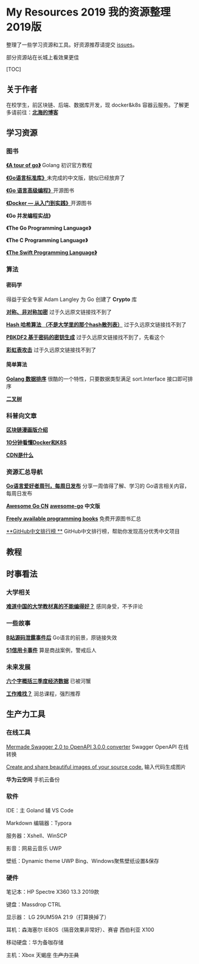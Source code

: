 # My Resources 2019 我的资源整理2019版

整理了一些学习资源和工具。好资源推荐请提交 [issues](https://github.com/wingsxdu/MyResources/issues)。

部分资源站在长城上看效果更佳

[TOC]

## 关于作者

在校学生，前区块链、后端、数据库开发，现 docker&k8s 容器云服务。了解更多请前往：[**北海的博客**](https://www.wingsxdu.com/)

## 学习资源

### 图书

[**《A tour of go》**](https://tour.go-zh.org/welcome/1) Golang 初识官方教程

[**《Go语言标准库》**](https://books.studygolang.com/The-Golang-Standard-Library-by-Example/)未完成的中文版，貌似已经放弃了

[**《Go 语言高级编程》**](https://chai2010.cn/advanced-go-programming-book)开源图书

[**《Docker — 从入门到实践》**]( https://yeasy.gitbooks.io/docker_practice/ )开源图书

**《Go 并发编程实战》**

**《The Go Programming Language》**

**《The C Programming Language》**

[**《The Swift Programming Language》**](https://github.com/SwiftGGTeam/the-swift-programming-language-in-chinese)

### 算法

#### 密码学

得益于安全专家 Adam Langley 为 Go 创建了 **Crypto** 库

[**对称、非对称加密**]()	过于久远原文链接找不到了

[**Hash 哈希算法 （不是大学里的那个hash散列表）**]()	过于久远原文链接找不到了

[**PBKDF2 基于密码的密钥生成**](https://blog.csdn.net/xy010902100449/article/details/52078767)	过于久远原文链接找不到了，先看这个

[**彩虹表攻击**]()	过于久远原文链接找不到了

#### 简单算法

[**Golang 数据排序**](https://www.jianshu.com/p/1f42f2ba6c0d)	 很酷的一个特性，只要数据类型满足 sort.Interface 接口即可排序

[**二叉树**](https://blog.csdn.net/weixin_38075257/article/details/87949296)	

### 科普向文章

[**区块链漫画版介绍**]( https://blog.csdn.net/aa867734398/article/details/81591127 )

[**10分钟看懂Docker和K8S**](https://www.jianshu.com/p/f1f94c6968f5)

[**CDN是什么**](https://www.jianshu.com/p/57433bc34659)

### 资源汇总导航

[**Go语言爱好者周刊，每周日发布**](https://github.com/polaris1119/golangweekly) 	分享一周值得了解、学习的 Go语言相关内容，每周日发布 

[**Awesome Go CN**](https://github.com/yinggaozhen/awesome-go-cn) 	 **[awesome-go](https://awesome-go.com/) 中文版** 

[**Freely available programming books**](https://github.com/EbookFoundation/free-programming-books)	免费开源图书汇总

[**GitHub中文排行榜 **](https://github.com/kon9chunkit/GitHub-Chinese-Top-Charts)	 GitHub中文排行榜，帮助你发现高分优秀中文项目



## 教程





## 时事看法

### 大学相关

[**难道中国的大学教材真的不能编得好？**](https://www.zhihu.com/question/46885293?sort=created)	感同身受，不予评论

### 一些故事

[**B站源码泄露事件后**](https://studygolang.com/articles/19964)	Go语言的前景，原链接失效

[**51信用卡事件**](https://weibointl.api.weibo.cn/share/98444807.html?weibo_id=4429906211443523
)	算是商战案例，警戒后人

### 未来发展

[**六个字概括三季度经济数据**]()	已被河蟹

[**工作难找？**](https://mp.weixin.qq.com/s/r_OQrhj236aqXUNZRGXY9w)	润总课程，强烈推荐



## 生产力工具

### 在线工具

[Mermade Swagger 2.0 to OpenAPI 3.0.0 converter](https://mermade.org.uk/openapi-converter)	Swagger OpenAPI 在线转换

[Create and share beautiful images of your source code.](https://carbon.now.sh/)	输入代码生成图片

**华为云空间**	手机云备份

### 软件

IDE：主 Goland 辅 VS Code

Markdown 编辑器：Typora 

服务器：Xshell、WinSCP

影音：网易云音乐 UWP

壁纸：Dynamic theme UWP	Bing、Windows聚焦壁纸设置&保存

### 硬件

笔记本：HP Spectre X360 13.3 2019款

键盘：Massdrop CTRL

显示器： LG 29UM59A 21:9（打算换掉了） 

耳机：森海塞尔 IE80S（隔音效果非常好）、赛睿 西伯利亚 X100

移动硬盘：华为备咖存储 

主机：Xbox 天蝎座 	~~生产力工具~~

